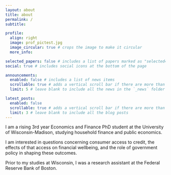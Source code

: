 ```yaml
---
layout: about
title: about
permalink: /
subtitle:

profile:
  align: right
  image: prof_pictest.jpg
  image_circular: true # crops the image to make it circular
  more_info:

selected_papers: false # includes a list of papers marked as "selected={true}"
social: true # includes social icons at the bottom of the page

announcements:
  enabled: false # includes a list of news items
  scrollable: true # adds a vertical scroll bar if there are more than 3 news items
  limit: 5 # leave blank to include all the news in the `_news` folder

latest_posts:
  enabled: false
  scrollable: true # adds a vertical scroll bar if there are more than 3 new posts items
  limit: 3 # leave blank to include all the blog posts
---
```


I am a rising 3rd year Economics and Finance PhD student at the University of Wisconsin-Madison, studying household finance and public economics. 

I am interested in questions concerning consumer access to credit, the effects of that access on financial wellbeing, and the role of government policy in shaping these outcomes.

Prior to my studies at Wisconsin, I was a research assistant at the Federal Reserve Bank of Boston.


